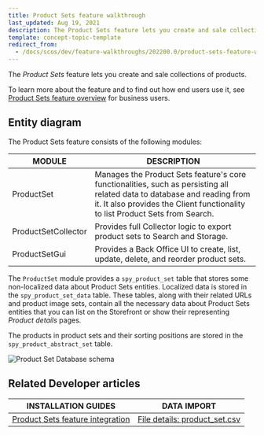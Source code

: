 ```yaml
---
title: Product Sets feature walkthrough
last_updated: Aug 19, 2021
description: The Product Sets feature lets you create and sale collections of products
template: concept-topic-template
redirect_from:
  - /docs/scos/dev/feature-walkthroughs/202200.0/product-sets-feature-walkthrough/product-sets-feature-walkthrough.html
---
```


The _Product Sets_ feature lets you create and sale collections of products.


To learn more about the feature and to find out how end users use it, see [Product Sets feature overview](/docs/pbc/all/product-information-management/{{page.version}}/product-sets-feature-overview.html) for business users.


## Entity diagram

The Product Sets feature consists of the following modules:

| MODULE | DESCRIPTION |
| --- | --- |
| ProductSet | Manages the Product Sets feature's core functionalities, such as persisting all related data to database and reading from it. It also provides the Client functionality to list Product Sets from Search. |
| ProductSetCollector | Provides full Collector logic to export product sets to Search and Storage. |
| ProductSetGui | Provides a Back Office UI to create, list, update, delete, and reorder product sets. |

The `ProductSet` module provides a `spy_product_set` table that stores some non-localized data about Product Sets entities. Localized data is stored in the `spy_product_set_data` table. These tables, along with their related URLs and product image sets, contain all the necessary data about Product Sets entities that you can list on the Storefront or show their representing *Product details* pages.

The products in product sets and their sorting positions are stored in the `spy_product_abstract_set` table.

<div class="width-100">

![Product Set Database schema](https://spryker.s3.eu-central-1.amazonaws.com/docs/Features/Product+Management/Product+Sets/product_set_db_schema.png)

</div>


## Related Developer articles

|INSTALLATION GUIDES | DATA IMPORT |
|---------|---------|
| [Product Sets feature integration](/docs/pbc/all/product-information-management/{{page.version}}/install-and-upgrade/install-features/install-the-product-sets-feature.html)  | [File details: product_set.csv](/docs/pbc/all/content-management-system/{{page.version}}/import-and-export-data/file-details-product-set.csv.html) |
